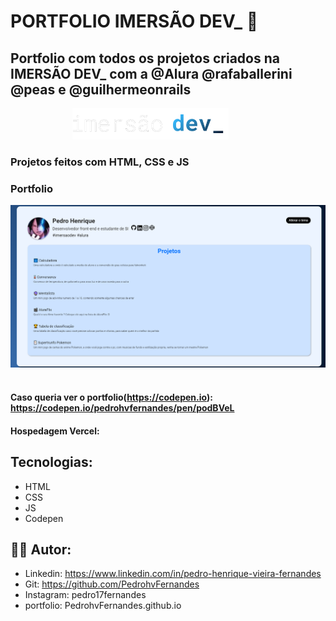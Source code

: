 # PORTFOLIO IMERSÃO DEV_ 📖

## Portfolio com todos os projetos criados na IMERSÃO DEV_ com a @Alura @rafaballerini @peas e @guilhermeonrails

<p align="center">
  <img height="50" src="https://github.com/PedrohvFernandes/imersao-dev-alura/blob/main/img/logo/logo-imersao-dev-desktop.1636535198.svg">
  &nbsp;&nbsp;&nbsp;&nbsp;&nbsp;&nbsp;&nbsp;&nbsp;&nbsp;&nbsp;&nbsp;&nbsp;&nbsp;
</p>

### Projetos feitos com HTML, CSS e JS

### Portfolio
<p align="start">
  <img  src="https://github.com/PedrohvFernandes/portfolio-dev-alura/blob/main/screenshot/Portofolio.png">
  &nbsp;&nbsp;&nbsp;&nbsp;&nbsp;&nbsp;&nbsp;&nbsp;&nbsp;&nbsp;&nbsp;&nbsp;&nbsp;
</p>

#### Caso queria ver o portfolio(https://codepen.io): https://codepen.io/pedrohvfernandes/pen/podBVeL

#### Hospedagem Vercel: 

## Tecnologias:
- HTML
- CSS
- JS
- Codepen

## 👨‍💻 Autor:
- Linkedin: https://www.linkedin.com/in/pedro-henrique-vieira-fernandes
- Git: https://github.com/PedrohvFernandes
- Instagram: pedro17fernandes
- portfolio: PedrohvFernandes.github.io
